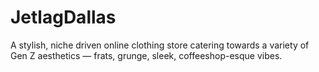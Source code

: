 # JetlagDallas
A stylish, niche driven online clothing store catering towards a variety of Gen Z aesthetics — frats, grunge, sleek, coffeeshop-esque vibes. 
